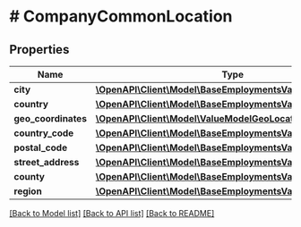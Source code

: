 # # CompanyCommonLocation

## Properties

Name | Type | Description | Notes
------------ | ------------- | ------------- | -------------
**city** | [**\OpenAPI\Client\Model\BaseEmploymentsValueModelStrictStr**](BaseEmploymentsValueModelStrictStr.md) |  | [optional]
**country** | [**\OpenAPI\Client\Model\BaseEmploymentsValueModelStrictStr**](BaseEmploymentsValueModelStrictStr.md) |  | [optional]
**geo_coordinates** | [**\OpenAPI\Client\Model\ValueModelGeoLocation**](ValueModelGeoLocation.md) |  | [optional]
**country_code** | [**\OpenAPI\Client\Model\BaseEmploymentsValueModelStrictStr**](BaseEmploymentsValueModelStrictStr.md) |  | [optional]
**postal_code** | [**\OpenAPI\Client\Model\BaseEmploymentsValueModelStrictStr**](BaseEmploymentsValueModelStrictStr.md) |  | [optional]
**street_address** | [**\OpenAPI\Client\Model\BaseEmploymentsValueModelStrictStr**](BaseEmploymentsValueModelStrictStr.md) |  | [optional]
**county** | [**\OpenAPI\Client\Model\BaseEmploymentsValueModelStrictStr**](BaseEmploymentsValueModelStrictStr.md) |  | [optional]
**region** | [**\OpenAPI\Client\Model\BaseEmploymentsValueModelStrictStr**](BaseEmploymentsValueModelStrictStr.md) |  | [optional]

[[Back to Model list]](../../README.md#models) [[Back to API list]](../../README.md#endpoints) [[Back to README]](../../README.md)
